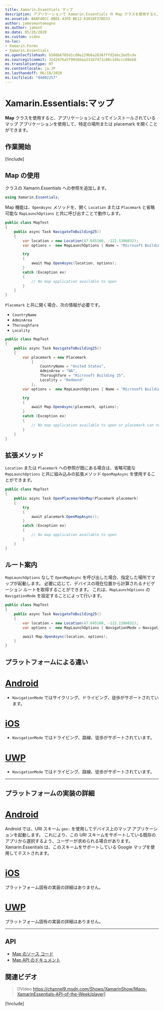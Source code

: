 ```yaml
---
title: Xamarin.Essentials マップ
description: アプリケーションで Xamarin.Essentials の Map クラスを使用すると、インストールされているマップ アプリケーションを使用して、特定の場所または placemark を開くことができます。
ms.assetid: BABF40CC-8BEE-43FD-BE12-6301DF27DD33
author: jamesmontemagno
ms.author: jamont
ms.date: 05/26/2020
ms.custom: video
no-loc:
- Xamarin.Forms
- Xamarin.Essentials
ms.openlocfilehash: b566b6705d1cd8e229b6a2636fffd2ebc2ed5cde
ms.sourcegitcommit: 32d2476a5f9016baa231b7471c88c1d4ccc08eb8
ms.translationtype: HT
ms.contentlocale: ja-JP
ms.lasthandoff: 06/18/2020
ms.locfileid: "84802257"
---
```

# <a name="xamarinessentials-map"></a>Xamarin.Essentials:マップ

**Map** クラスを使用すると、アプリケーションによってインストールされているマップ アプリケーションを使用して、特定の場所または placemark を開くことができます。

## <a name="get-started"></a>作業開始

[!include[](~/essentials/includes/get-started.md)]

## <a name="using-map"></a>Map の使用

クラスの Xamarin.Essentials への参照を追加します。

```csharp
using Xamarin.Essentials;
```

Map 機能は、`OpenAsync` メソッドを、開く `Location` または `Placemark` と省略可能な `MapLaunchOptions` と共に呼び出すことで動作します。

```csharp
public class MapTest
{
    public async Task NavigateToBuilding25()
    {
        var location = new Location(47.645160, -122.1306032);
        var options =  new MapLaunchOptions { Name = "Microsoft Building 25" };

        try
        {
            await Map.OpenAsync(location, options);
        }
        catch (Exception ex)
        {
            // No map application available to open
        }
    }
}
```

`Placemark` と共に開く場合、次の情報が必要です。

- `CountryName`
- `AdminArea`
- `Thoroughfare`
- `Locality`

```csharp
public class MapTest
{
    public async Task NavigateToBuilding25()
    {
        var placemark = new Placemark
            {
                CountryName = "United States",
                AdminArea = "WA",
                Thoroughfare = "Microsoft Building 25",
                Locality = "Redmond"
            };
        var options =  new MapLaunchOptions { Name = "Microsoft Building 25" };

        try
        {
            await Map.OpenAsync(placemark, options);
        }
        catch (Exception ex)
        {
            // No map application available to open or placemark can not be located
        }
    }
}
```

## <a name="extension-methods"></a>拡張メソッド

`Location` または `Placemark` への参照が既にある場合は、省略可能な `MapLaunchOptions` と共に組み込みの拡張メソッド `OpenMapAsync` を使用することができます。

```csharp
public class MapTest
{
    public async Task OpenPlacemarkOnMap(Placemark placemark)
    {
        try
        {
            await placemark.OpenMapAsync();
        }
        catch (Exception ex)
        {
            // No map application available to open
        }
    }
}
```

## <a name="directions-mode"></a>ルート案内

`MapLaunchOptions` なしで `OpenMapAsync` を呼び出した場合、指定した場所でマップが起動します。 必要に応じて、デバイスの現在位置から計算されるナビゲーション ルートを取得することができます。 これは、`MapLaunchOptions` の `NavigationMode` を設定することによって行います。

```csharp
public class MapTest
{
    public async Task NavigateToBuilding25()
    {
        var location = new Location(47.645160, -122.1306032);
        var options =  new MapLaunchOptions { NavigationMode = NavigationMode.Driving };

        await Map.OpenAsync(location, options);
    }
}
```

## <a name="platform-differences"></a>プラットフォームによる違い

# <a name="android"></a>[Android](#tab/android)

- `NavigationMode` ではサイクリング、ドライビング、徒歩がサポートされています。

# <a name="ios"></a>[iOS](#tab/ios)

- `NavigationMode` ではドライビング、路線、徒歩がサポートされています。

# <a name="uwp"></a>[UWP](#tab/uwp)

- `NavigationMode` ではドライビング、路線、徒歩がサポートされています。

--------------

## <a name="platform-implementation-specifics"></a>プラットフォームの実装の詳細

# <a name="android"></a>[Android](#tab/android)

Android では、URI スキーム `geo:` を使用してデバイス上のマップ アプリケーションを起動します。 これにより、この URI スキームをサポートしている既存のアプリから選択するよう、ユーザーが求められる場合があります。  Xamarin.Essentials は、このスキームをサポートしている Google マップを使用してテストされます。

# <a name="ios"></a>[iOS](#tab/ios)

プラットフォーム固有の実装の詳細はありません。

# <a name="uwp"></a>[UWP](#tab/uwp)

プラットフォーム固有の実装の詳細はありません。

--------------

## <a name="api"></a>API

- [Map のソース コード](https://github.com/xamarin/Essentials/tree/main/Xamarin.Essentials/Map)
- [Map API のドキュメント](xref:Xamarin.Essentials.Map)

## <a name="related-video"></a>関連ビデオ

> [!Video https://channel9.msdn.com/Shows/XamarinShow/Maps-XamarinEssentials-API-of-the-Week/player]

[!include[](~/essentials/includes/xamarin-show-essentials.md)]
